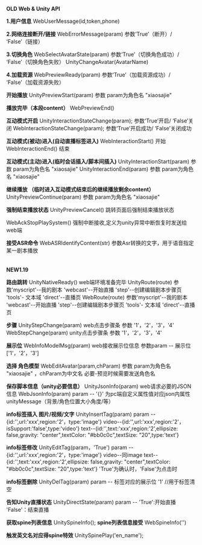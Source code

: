 **OLD Web & Unity API**

**1.用户信息**
WebUserMessage(id,token,phone)

**2.网络连接断开/链接**
WebErrorMessage(param)       参数‘True’（断开）/ ‘False’（链接）

**3.切换角色**
WebSelectAvatarState(param)  参数‘True’（切换角色成功）/ ‘False’（切换角色失败）
UnityChangeAvatar(AvatarName)

**4.加载资源**
WebPreviewReady(param)       参数‘True’（加载资源成功）/ ‘False’（加载资源失败）

**开始播放**
UnityPreviewStart(param)     参数 param为角色名 "xiaosajie"

**播放完毕（本段content）**
WebPreviewEnd()

**互动模式开启**
UnityInteractionStateChange(param);  参数‘True’开启/ ‘False’关闭
WebInteractionStateChange(param);  参数‘True’开启成功/ ‘False’关闭成功

**互动模式(被动)进入(自动直播标签进入)**
WebInteractionStart()         开始
WebInteractionEnd()           结束

**互动模式(主动)进入(临时会话插入/脚本间插入)**
UnityInteractionStart(param)  参数 param为角色名 "xiaosajie"
UnityInteractionEnd(param)    参数 param为角色名 "xiaosajie"

**继续播放 （临时进入互动模式结束后的继续播放剩余content）**
UnityPreviewContinue(param)   参数 param为角色名 "xiaosajie"

**强制结束播放状态**
UnityPreviewCancel()          跳转页面后强制结束播放状态

WebAckStopPlaySystem()        强制中断接收,定义为unity异常中断恢复时发送给web端

**接受ASR命令**
WebASRIdentifyContent(str)    参数Asr转换的文字，用于语音指定某一剧本播放



######
**NEW1.19**

**路由跳转**
UnityNativeReady()           web端环境准备完毕
UnityRoute(route)            参数'myscript'--我的剧本 'webcast'--开始直播 'step'--创建编辑剧本步骤页 'tools'- 文本域 'direct'--直播页
WebRoute(route)              参数'myscript'--我的剧本 'webcast'--开始直播 'step'--创建编辑剧本步骤页 'tools'- 文本域 'direct'--直播页

**步骤**
UnityStepChange(param)       web点击步骤条 参数 '1'，'2'，'3'，'4'
WebStepChange(param)         unity点击步骤条 参数 '1'，'2'，'3'，'4'

**展示位**
WebInfoModelMsg(param)       web接收展示位信息 参数param -- 展示位['1'，'2'，'3']

**选择 角色模型**
WebEditAvatar(param,chParam) 参数 param为角色名 "xiaosajie" ，chParam为中文名 必要-预览时候需要发送角色名

**保存脚本信息（unity必要信息）**
UnityJsonInfo(param)         web请求必要的JSON信息
WebJsonInfo(param)           param -- '{}' 为pc端自定义属性值对应json内属性unityMessage（背景/角色位置大小角度/等）

**info标签插入 图片/视频/文字**
UnityInsertTag(param)        param -- {id:'',url:'xxx',region:'2'，type:'image'} video--{id:'',url:'xxx',region:'2'，isSupport:'false',type:'video'}  text--{id:'',text:'xxx',region:'2',ellipsize: false,gravity: "center",textColor: "#bb0c0c",textSize: "20",type:'text'}

**info标签修改**
UnityEditTag(param，'True')  param -- {id:'',url:'xxx',region:'2'，type:'image'} video--同image  text--{id:'',text:'xxx',region:'2',ellipsize: false,gravity: "center",textColor: "#bb0c0c",textSize: "20",type:'text'}  'True'为确认时，'False'为点击时

**info标签删除**
UnityDelTag(param)           param -- 标签对应的展示位 '1'  //用于标签清空

**告知Unity直播状态**
UnityDirectState(param)      param -- 'True':开始直播 'False'：结束直播

**获取spine列表信息**
UnitySpineInfo();
**spine列表信息接受**
WebSpineInfo('')

**触发英文名对应得spine特效**
UnitySpinePlay('en_name');
